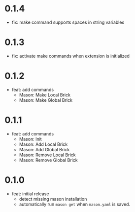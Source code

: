 # 0.1.4

- fix: make command supports spaces in string variables

# 0.1.3

- fix: activate make commands when extension is initialized

# 0.1.2

- feat: add commands
  - Mason: Make Local Brick
  - Mason: Make Global Brick

# 0.1.1

- feat: add commands
  - Mason: Init
  - Mason: Add Local Brick
  - Mason: Add Global Brick
  - Mason: Remove Local Brick
  - Mason: Remove Global Brick

# 0.1.0

- feat: initial release
  - detect missing mason installation
  - automatically run `mason get` when `mason.yaml` is saved.
